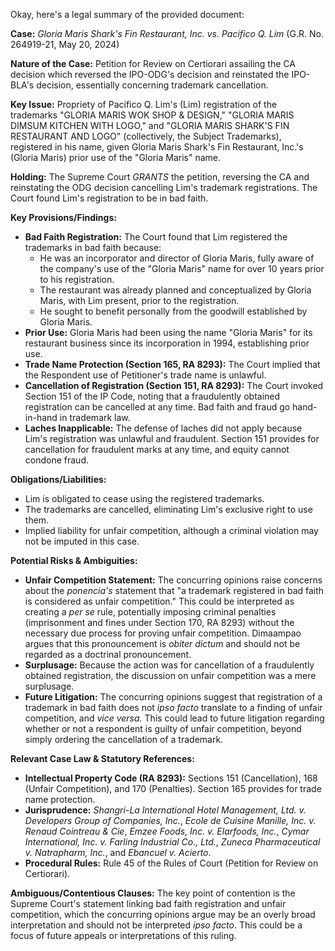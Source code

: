 Okay, here's a legal summary of the provided document:

**Case:** *Gloria Maris Shark's Fin Restaurant, Inc. vs. Pacifico Q. Lim* (G.R. No. 264919-21, May 20, 2024)

**Nature of the Case:** Petition for Review on Certiorari assailing the CA decision which reversed the IPO-ODG's decision and reinstated the IPO-BLA's decision, essentially concerning trademark cancellation.

**Key Issue:**  Propriety of Pacifico Q. Lim's (Lim) registration of the trademarks "GLORIA MARIS WOK SHOP & DESIGN," "GLORIA MARIS DIMSUM KITCHEN WITH LOGO," and "GLORIA MARIS SHARK'S FIN RESTAURANT AND LOGO" (collectively, the Subject Trademarks), registered in his name, given Gloria Maris Shark's Fin Restaurant, Inc.'s (Gloria Maris) prior use of the "Gloria Maris" name.

**Holding:** The Supreme Court *GRANTS* the petition, reversing the CA and reinstating the ODG decision cancelling Lim's trademark registrations.  The Court found Lim's registration to be in bad faith.

**Key Provisions/Findings:**

*   **Bad Faith Registration:** The Court found that Lim registered the trademarks in bad faith because:
    *   He was an incorporator and director of Gloria Maris, fully aware of the company's use of the "Gloria Maris" name for over 10 years prior to his registration.
    *   The restaurant was already planned and conceptualized by Gloria Maris, with Lim present, prior to the registration.
    *   He sought to benefit personally from the goodwill established by Gloria Maris.
*   **Prior Use:** Gloria Maris had been using the name "Gloria Maris" for its restaurant business since its incorporation in 1994, establishing prior use.
*   **Trade Name Protection (Section 165, RA 8293):** The Court implied that the Respondent use of Petitioner's trade name is unlawful.
*   **Cancellation of Registration (Section 151, RA 8293):** The Court invoked Section 151 of the IP Code, noting that a fraudulently obtained registration can be cancelled at any time. Bad faith and fraud go hand-in-hand in trademark law.
*   **Laches Inapplicable:** The defense of laches did not apply because Lim's registration was unlawful and fraudulent. Section 151 provides for cancellation for fraudulent marks at any time, and equity cannot condone fraud.

**Obligations/Liabilities:**

*   Lim is obligated to cease using the registered trademarks.
*   The trademarks are cancelled, eliminating Lim's exclusive right to use them.
*   Implied liability for unfair competition, although a criminal violation may not be imputed in this case.

**Potential Risks & Ambiguities:**

*   **Unfair Competition Statement:** The concurring opinions raise concerns about the *ponencia's* statement that "a trademark registered in bad faith is considered as unfair competition." This could be interpreted as creating a *per se* rule, potentially imposing criminal penalties (imprisonment and fines under Section 170, RA 8293) without the necessary due process for proving unfair competition. Dimaampao argues that this pronouncement is *obiter dictum* and should not be regarded as a doctrinal pronouncement.
*   **Surplusage:** Because the action was for cancellation of a fraudulently obtained registration, the discussion on unfair competition was a mere surplusage.
*   **Future Litigation:** The concurring opinions suggest that registration of a trademark in bad faith does not *ipso facto* translate to a finding of unfair competition, and *vice versa.* This could lead to future litigation regarding whether or not a respondent is guilty of unfair competition, beyond simply ordering the cancellation of a trademark.

**Relevant Case Law & Statutory References:**

*   **Intellectual Property Code (RA 8293):** Sections 151 (Cancellation), 168 (Unfair Competition), and 170 (Penalties). Section 165 provides for trade name protection.
*   **Jurisprudence:** *Shangri-La International Hotel Management, Ltd. v. Developers Group of Companies, Inc.*, *Ecole de Cuisine Manille, Inc. v. Renaud Cointreau & Cie*, *Emzee Foods, Inc. v. Elarfoods, lnc.*, *Cymar International, Inc. v. Farling Industrial Co., Ltd.*, *Zuneca Pharmaceutical v. Natrapharm, Inc.*, and *Ebancuel v. Acierto*.
*   **Procedural Rules:** Rule 45 of the Rules of Court (Petition for Review on Certiorari).

**Ambiguous/Contentious Clauses:** The key point of contention is the Supreme Court's statement linking bad faith registration and unfair competition, which the concurring opinions argue may be an overly broad interpretation and should not be interpreted *ipso facto*. This could be a focus of future appeals or interpretations of this ruling.
